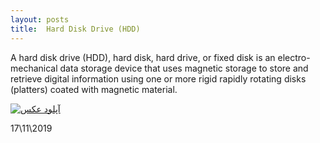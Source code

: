 ```yaml
---
layout: posts
title:  Hard Disk Drive (HDD)
---
```


A hard disk drive (HDD), hard disk, hard drive, or fixed disk is an electro-mechanical data storage device that uses magnetic storage to store and retrieve digital information using one or more rigid rapidly rotating disks (platters) coated with magnetic material.



<a href="http://uupload.ir/view/nmdq_hard-drive-ts-photography-getty-images-583dd83b5f9b58d5b1372b9b.png" target="_blank"><img src="http://uupload.ir/files/nmdq_hard-drive-ts-photography-getty-images-583dd83b5f9b58d5b1372b9b_thumb.png" border="0" alt="آپلود عکس" /></a>


17\11\2019
